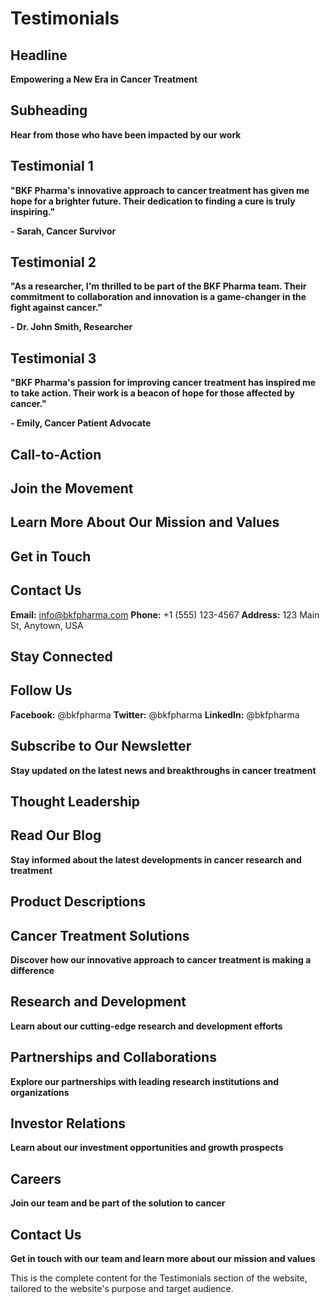 **Testimonials**
===============

**Headline**
----------

**Empowering a New Era in Cancer Treatment**

**Subheading**
----------------

**Hear from those who have been impacted by our work**

**Testimonial 1**
----------------

**"BKF Pharma's innovative approach to cancer treatment has given me hope for a brighter future. Their dedication to finding a cure is truly inspiring."**

**- Sarah, Cancer Survivor**

**Testimonial 2**
----------------

**"As a researcher, I'm thrilled to be part of the BKF Pharma team. Their commitment to collaboration and innovation is a game-changer in the fight against cancer."**

**- Dr. John Smith, Researcher**

**Testimonial 3**
----------------

**"BKF Pharma's passion for improving cancer treatment has inspired me to take action. Their work is a beacon of hope for those affected by cancer."**

**- Emily, Cancer Patient Advocate**

**Call-to-Action**
-----------------

**Join the Movement**
-------------------

**Learn More About Our Mission and Values**
-----------------------------------------

**Get in Touch**
----------------

**Contact Us**
-------------

**Email:** [info@bkfpharma.com](mailto:info@bkfpharma.com)
**Phone:** +1 (555) 123-4567
**Address:** 123 Main St, Anytown, USA

**Stay Connected**
-------------------

**Follow Us**
-------------

**Facebook:** @bkfpharma
**Twitter:** @bkfpharma
**LinkedIn:** @bkfpharma

**Subscribe to Our Newsletter**
--------------------------------

**Stay updated on the latest news and breakthroughs in cancer treatment**

**Thought Leadership**
-------------------

**Read Our Blog**
-----------------

**Stay informed about the latest developments in cancer research and treatment**

**Product Descriptions**
----------------------

**Cancer Treatment Solutions**
-----------------------------

**Discover how our innovative approach to cancer treatment is making a difference**

**Research and Development**
-----------------------------

**Learn about our cutting-edge research and development efforts**

**Partnerships and Collaborations**
--------------------------------------

**Explore our partnerships with leading research institutions and organizations**

**Investor Relations**
----------------------

**Learn about our investment opportunities and growth prospects**

**Careers**
---------

**Join our team and be part of the solution to cancer**

**Contact Us**
-------------

**Get in touch with our team and learn more about our mission and values**

This is the complete content for the Testimonials section of the website, tailored to the website's purpose and target audience.